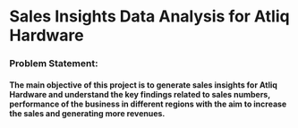# Sales Insights Data Analysis for Atliq Hardware

### Problem Statement:
#### The main objective of this project is to generate sales insights for Atliq Hardware and understand the key findings related to sales numbers, performance of the business in different regions with the aim to increase the sales and generating more revenues.
